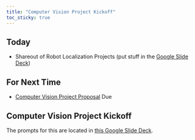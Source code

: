 ```yaml
---
title: "Computer Vision Project Kickoff"
toc_sticky: true
---
```


## Today

* Shareout of Robot Localization Projects (put stuff in the [Google Slide Deck](https://docs.google.com/presentation/d/1Hw12OJLTHiSFiM5jQiF3SGbulnGIhaaPvlIMBZCvAqA/edit?usp=sharing))

## For Next Time

* [Computer Vision Project Proposal](../assignments/computer_vision_project#project-proposal-due-1014) Due

## Computer Vision Project Kickoff

The prompts for this are located in [this Google Slide Deck](https://docs.google.com/presentation/d/1wZTL5VmW8KZZDnkZo9OtoqIchtXmtfkR17pxO-VwTJc/edit?usp=sharing).


